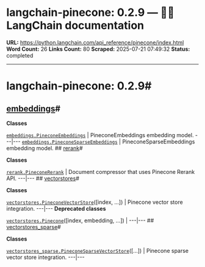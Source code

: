 # langchain-pinecone: 0.2.9 — 🦜🔗 LangChain  documentation

**URL:** https://python.langchain.com/api_reference/pinecone/index.html
**Word Count:** 26
**Links Count:** 80
**Scraped:** 2025-07-21 07:49:32
**Status:** completed

---

# langchain-pinecone: 0.2.9\#

## [embeddings](https://python.langchain.com/api_reference/pinecone/embeddings.html#langchain-pinecone-embeddings)\#

**Classes**

[`embeddings.PineconeEmbeddings`](https://python.langchain.com/api_reference/pinecone/embeddings/langchain_pinecone.embeddings.PineconeEmbeddings.html#langchain_pinecone.embeddings.PineconeEmbeddings "langchain_pinecone.embeddings.PineconeEmbeddings") | PineconeEmbeddings embedding model.   ---|---   [`embeddings.PineconeSparseEmbeddings`](https://python.langchain.com/api_reference/pinecone/embeddings/langchain_pinecone.embeddings.PineconeSparseEmbeddings.html#langchain_pinecone.embeddings.PineconeSparseEmbeddings "langchain_pinecone.embeddings.PineconeSparseEmbeddings") | PineconeSparseEmbeddings embedding model.      ## [rerank](https://python.langchain.com/api_reference/pinecone/rerank.html#langchain-pinecone-rerank)\#

**Classes**

[`rerank.PineconeRerank`](https://python.langchain.com/api_reference/pinecone/rerank/langchain_pinecone.rerank.PineconeRerank.html#langchain_pinecone.rerank.PineconeRerank "langchain_pinecone.rerank.PineconeRerank") | Document compressor that uses Pinecone Rerank API.   ---|---      ## [vectorstores](https://python.langchain.com/api_reference/pinecone/vectorstores.html#langchain-pinecone-vectorstores)\#

**Classes**

[`vectorstores.PineconeVectorStore`](https://python.langchain.com/api_reference/pinecone/vectorstores/langchain_pinecone.vectorstores.PineconeVectorStore.html#langchain_pinecone.vectorstores.PineconeVectorStore "langchain_pinecone.vectorstores.PineconeVectorStore")\(\[index, ...\]\) | Pinecone vector store integration.   ---|---      **Deprecated classes**

[`vectorstores.Pinecone`](https://python.langchain.com/api_reference/pinecone/vectorstores/langchain_pinecone.vectorstores.Pinecone.html#langchain_pinecone.vectorstores.Pinecone "langchain_pinecone.vectorstores.Pinecone")\(\[index, embedding, ...\]\) |    ---|---      ## [vectorstores\_sparse](https://python.langchain.com/api_reference/pinecone/vectorstores_sparse.html#langchain-pinecone-vectorstores-sparse)\#

**Classes**

[`vectorstores_sparse.PineconeSparseVectorStore`](https://python.langchain.com/api_reference/pinecone/vectorstores_sparse/langchain_pinecone.vectorstores_sparse.PineconeSparseVectorStore.html#langchain_pinecone.vectorstores_sparse.PineconeSparseVectorStore "langchain_pinecone.vectorstores_sparse.PineconeSparseVectorStore")\(\[...\]\) | Pinecone sparse vector store integration.   ---|---